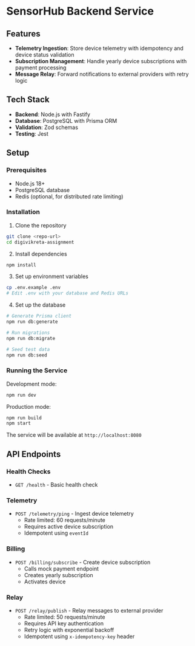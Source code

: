 # SensorHub Backend Service

## Features

- **Telemetry Ingestion**: Store device telemetry with idempotency and device status validation
- **Subscription Management**: Handle yearly device subscriptions with payment processing
- **Message Relay**: Forward notifications to external providers with retry logic

## Tech Stack

- **Backend**: Node.js with Fastify
- **Database**: PostgreSQL with Prisma ORM
- **Validation**: Zod schemas
- **Testing**: Jest

## Setup

### Prerequisites

- Node.js 18+
- PostgreSQL database
- Redis (optional, for distributed rate limiting)

### Installation

1. Clone the repository

```bash
git clone <repo-url>
cd digivikreta-assignment
```

2. Install dependencies

```bash
npm install
```

3. Set up environment variables

```bash
cp .env.example .env
# Edit .env with your database and Redis URLs
```

4. Set up the database

```bash
# Generate Prisma client
npm run db:generate

# Run migrations
npm run db:migrate

# Seed test data
npm run db:seed
```

### Running the Service

Development mode:

```bash
npm run dev
```

Production mode:

```bash
npm run build
npm start
```

The service will be available at `http://localhost:8080`

## API Endpoints

### Health Checks

- `GET /health` - Basic health check

### Telemetry

- `POST /telemetry/ping` - Ingest device telemetry
  - Rate limited: 60 requests/minute
  - Requires active device subscription
  - Idempotent using `eventId`

### Billing

- `POST /billing/subscribe` - Create device subscription
  - Calls mock payment endpoint
  - Creates yearly subscription
  - Activates device

### Relay

- `POST /relay/publish` - Relay messages to external provider
  - Rate limited: 50 requests/minute
  - Requires API key authentication
  - Retry logic with exponential backoff
  - Idempotent using `x-idempotency-key` header
